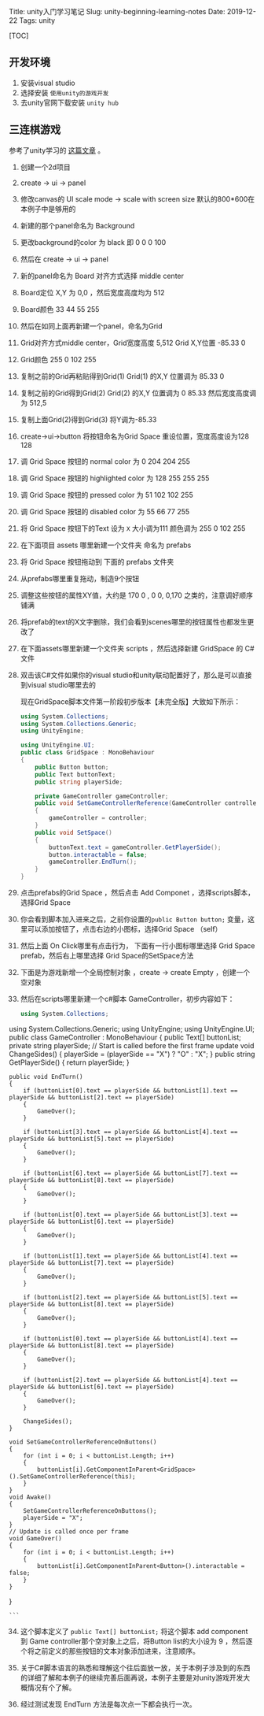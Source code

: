 Title: unity入门学习笔记
Slug: unity-beginning-learning-notes
Date: 2019-12-22
Tags: unity

[TOC]

## 开发环境

1. 安装visual studio
2. 选择安装 `使用unity的游戏开发`
3. 去unity官网下载安装 `unity hub`





## 三连棋游戏

参考了unity学习的 [这篇文章](https://learn.unity.com/tutorial/creating-a-tic-tac-toe-game-using-only-ui-components) 。

1. 创建一个2d项目

2. create -> ui -> panel

3. 修改canvas的 UI scale mode -> scale with screen size 默认的800*600在本例子中是够用的

4. 新建的那个panel命名为 Background 

5. 更改background的color 为 black 即 0 0 0 100

6. 然后在 create -> ui -> panel

7. 新的panel命名为 Board 对齐方式选择 middle center

8. Board定位 X,Y 为 0,0 ，然后宽度高度均为 512

9. Board颜色 33 44  55 255

10. 然后在如同上面再新建一个panel，命名为Grid

11. Grid对齐方式middle center，Grid宽度高度 5,512 Grid X,Y位置 -85.33 0

12. Grid颜色 255 0 102 255

13. 复制之前的Grid再粘贴得到Grid(1) Grid(1) 的X,Y 位置调为 85.33 0

14. 复制之前的Grid得到Grid(2) Grid(2) 的X,Y 位置调为 0 85.33 然后宽度高度调为 512,5

15. 复制上面Grid(2)得到Grid(3) 将Y调为-85.33

16. create->ui->button 将按钮命名为Grid Space 重设位置，宽度高度设为128 128

17. 调 Grid Space 按钮的 normal color 为 0 204 204 255

18. 调 Grid Space 按钮的 highlighted color 为 128 255 255 255 

19. 调 Grid Space 按钮的 pressed color 为 51 102 102 255

20. 调 Grid Space 按钮的 disabled color 为 55 66 77 255

21. 将 Grid Space 按钮下的Text 设为 `X` 大小调为111 颜色调为 255 0 102 255

22. 在下面项目 assets 哪里新建一个文件夹 命名为 prefabs

23. 将 Grid Space 按钮拖动到 下面的 prefabs 文件夹

24.  从prefabs哪里重复拖动，制造9个按钮

25. 调整这些按钮的属性XY值，大约是 170 0 , 0 0, 0,170 之类的，注意调好顺序 铺满

26. 将prefab的text的X文字删除，我们会看到scenes哪里的按钮属性也都发生更改了

27. 在下面assets哪里新建一个文件夹 scripts ，然后选择新建 GridSpace 的 C#文件

28. 双击该C#文件如果你的visual studio和unity联动配置好了，那么是可以直接到visual studio哪里去的

    现在GridSpace脚本文件第一阶段初步版本【未完全版】大致如下所示：

    ```c#
    using System.Collections;
    using System.Collections.Generic;
    using UnityEngine;
    
    using UnityEngine.UI;
    public class GridSpace : MonoBehaviour
    {
        public Button button;
        public Text buttonText;
        public string playerSide;
    
        private GameController gameController;
        public void SetGameControllerReference(GameController controller)
        {
            gameController = controller;
        }
        public void SetSpace()
        {
            buttonText.text = gameController.GetPlayerSide();
            button.interactable = false;
            gameController.EndTurn();
        }
    }
    
    ```

29. 点击prefabs的Grid Space ，然后点击 Add Componet ，选择scripts脚本，选择Grid Space

30. 你会看到脚本加入进来之后，之前你设置的`public Button button;` 变量，这里可以添加按钮了，点击右边的小图标，选择Grid Space （self）

31. 然后上面 On Click哪里有点击行为， 下面有一行小图标哪里选择 Grid Space prefab，然后右上哪里选择 Grid Space的SetSpace方法

32. 下面是为游戏新增一个全局控制对象 ，create -> create Empty ，创建一个空对象

33. 然后在scripts哪里新建一个c#脚本 GameController，初步内容如下：
    ```c#
    using System.Collections;
using System.Collections.Generic;
using UnityEngine;
using UnityEngine.UI;
public class GameController : MonoBehaviour
{
    public Text[] buttonList;
    private string playerSide;
    // Start is called before the first frame update
    void ChangeSides()
    {
        playerSide = (playerSide == "X") ? "O" : "X";
    }
    public string GetPlayerSide()
    {
        return playerSide;
    }

    public void EndTurn()
    {
        if (buttonList[0].text == playerSide && buttonList[1].text == playerSide && buttonList[2].text == playerSide)
        {
            GameOver();
        }

        if (buttonList[3].text == playerSide && buttonList[4].text == playerSide && buttonList[5].text == playerSide)
        {
            GameOver();
        }

        if (buttonList[6].text == playerSide && buttonList[7].text == playerSide && buttonList[8].text == playerSide)
        {
            GameOver();
        }

        if (buttonList[0].text == playerSide && buttonList[3].text == playerSide && buttonList[6].text == playerSide)
        {
            GameOver();
        }

        if (buttonList[1].text == playerSide && buttonList[4].text == playerSide && buttonList[7].text == playerSide)
        {
            GameOver();
        }

        if (buttonList[2].text == playerSide && buttonList[5].text == playerSide && buttonList[8].text == playerSide)
        {
            GameOver();
        }

        if (buttonList[0].text == playerSide && buttonList[4].text == playerSide && buttonList[8].text == playerSide)
        {
            GameOver();
        }

        if (buttonList[2].text == playerSide && buttonList[4].text == playerSide && buttonList[6].text == playerSide)
        {
            GameOver();
        }

        ChangeSides();
    }

    void SetGameControllerReferenceOnButtons()
    {
        for (int i = 0; i < buttonList.Length; i++)
        {
            buttonList[i].GetComponentInParent<GridSpace>().SetGameControllerReference(this);
        }
    }
    void Awake()
    {
        SetGameControllerReferenceOnButtons();
        playerSide = "X";
    }
    // Update is called once per frame
    void GameOver()
    {
        for (int i = 0; i < buttonList.Length; i++)
        {
            buttonList[i].GetComponentInParent<Button>().interactable = false;
        }
    }
}

    ```
    
34. 这个脚本定义了 `public Text[] buttonList;`  将这个脚本 add component 到 Game controller那个空对象上之后，将Button list的大小设为 9 ，然后逐个将之前定义的那些按钮的文本对象添加进来，注意顺序。

35. 关于C#脚本语言的熟悉和理解这个往后面放一放，关于本例子涉及到的东西的详细了解和本例子的继续完善后面再说，本例子主要是对unity游戏开发大概情况有个了解。 

36. 经过测试发现 EndTurn 方法是每次点一下都会执行一次。

    
